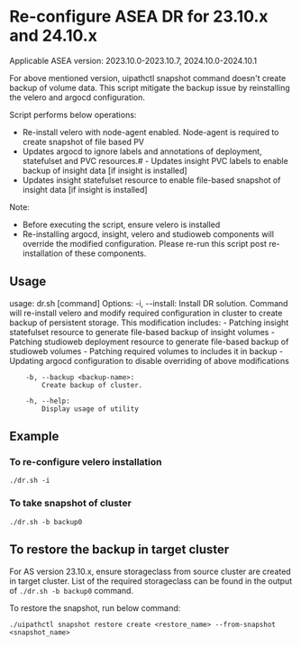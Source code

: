 # Re-configure ASEA DR for 23.10.x and 24.10.x

Applicable ASEA version: 2023.10.0-2023.10.7, 2024.10.0-2024.10.1

For above mentioned version, uipathctl snapshot command doesn't create backup of volume data. This script mitigate the backup issue by reinstalling the velero and argocd configuration.

Script performs below operations:
 - Re-install velero with node-agent enabled. Node-agent is required to create snapshot of file based PV
 - Updates argocd to ignore labels and annotations of deployment, statefulset and PVC resources.# - Updates insight PVC labels to enable backup of insight data [if insight is installed]
 - Updates insight statefulset resource to enable file-based snapshot of insight data [if insight is installed]

 Note:
 - Before executing the script, ensure velero is installed
 - Re-installing argocd, insight, velero and studioweb components will override the modified configuration. Please re-run this script post re-installation of these components.


 ## Usage
usage: dr.sh [command]
Options:
	-i, --install:
            Install DR solution. Command will re-install velero and modify required configuration in cluster to create backup of persistent storage.
            This modification includes:
                - Patching insight statefulset resource to generate file-based backup of insight volumes
                - Patching studioweb deployment resource to generate file-based backup of studioweb volumes
                - Patching required volumes to includes it in backup
                - Updating argocd configuration to disable overriding of above modifications

        -b, --backup <backup-name>:
            Create backup of cluster.

        -h, --help:
            Display usage of utility

## Example
### To re-configure velero installation
```
./dr.sh -i
```

### To take snapshot of cluster
```
./dr.sh -b backup0
```

## To restore the backup in target cluster
For AS version 23.10.x, ensure storageclass from source cluster are created in target cluster. List of the required storageclass can be found in the output of `./dr.sh -b backup0` command.

To restore the snapshot, run below command:
```
./uipathctl snapshot restore create <restore_name> --from-snapshot <snapshot_name>
```
